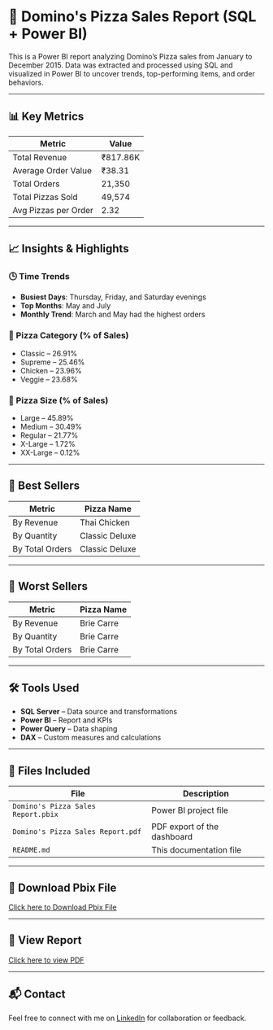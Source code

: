 # 🍕 Domino's Pizza Sales Report (SQL + Power BI)

This is a Power BI report analyzing Domino’s Pizza sales from January to December 2015. Data was extracted and processed using SQL and visualized in Power BI to uncover trends, top-performing items, and order behaviors.

---

## 📊 Key Metrics

| Metric                 | Value     |
|------------------------|-----------|
| Total Revenue          | ₹817.86K  |
| Average Order Value    | ₹38.31    |
| Total Orders           | 21,350    |
| Total Pizzas Sold      | 49,574    |
| Avg Pizzas per Order   | 2.32      |

---

## 📈 Insights & Highlights

### 🕒 Time Trends
- **Busiest Days**: Thursday, Friday, and Saturday evenings
- **Top Months**: May and July
- **Monthly Trend**: March and May had the highest orders

### 🍕 Pizza Category (% of Sales)
- Classic – 26.91%
- Supreme – 25.46%
- Chicken – 23.96%
- Veggie – 23.68%

### 🍕 Pizza Size (% of Sales)
- Large – 45.89%
- Medium – 30.49%
- Regular – 21.77%
- X-Large – 1.72%
- XX-Large – 0.12%

---

## 🥇 Best Sellers

| Metric       | Pizza Name         |
|--------------|--------------------|
| By Revenue      | Thai Chicken       |
| By Quantity     | Classic Deluxe     |
| By Total Orders | Classic Deluxe     |

---

## 🥄 Worst Sellers

| Metric       | Pizza Name     |
|--------------|----------------|
| By Revenue      | Brie Carre     |
| By Quantity     | Brie Carre     |
| By Total Orders | Brie Carre     |

---

## 🛠️ Tools Used

- **SQL Server** – Data source and transformations
- **Power BI** – Report and KPIs
- **Power Query** – Data shaping
- **DAX** – Custom measures and calculations

---

## 📁 Files Included

| File | Description |
|------|-------------|
| `Domino's Pizza Sales Report.pbix` | Power BI project file |
| `Domino's Pizza Sales Report.pdf`  | PDF export of the dashboard|
| `README.md` | This documentation file |

---

## 📄 Download Pbix File 

[Click here to Download Pbix File](https://github.com/SubhamSingh45/Dominos-Pizza-Sales-Power-BI-Report/blob/main/Domino's%20Pizza%20Sales%20Report.pbix)

---

## 📄 View Report

[Click here to view PDF](https://github.com/SubhamSingh45/Dominos-Pizza-Sales-Power-BI-Report/blob/main/Domino's%20Pizza%20Sales%20Report.pdf)

---

## 📬 Contact

Feel free to connect with me on [LinkedIn](https://www.linkedin.com/in/subham-kumar-singh-23a108198/) for collaboration or feedback.

